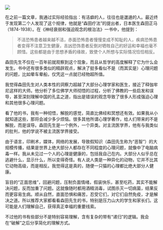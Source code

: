 <div class="captioned-image-container">

![](https://substackcdn.com/image/fetch/w_1456,c_limit,f_auto,q_auto:good,fl_progressive:steep/https%3A%2F%2Fbucketeer-e05bbc84-baa3-437e-9518-adb32be77984.s3.amazonaws.com%2Fpublic%2Fimages%2F49fd386a-709c-4bdd-bac0-603b878cc07f_300x225.jpeg)


在之前一篇文章，我通过实际经验指出：有洁癖的人，往往也是邋遢的人。最近终于发现第二个人发现了这个规律，他就是“森田疗法”的提出者，日本医生森田正马（1874-1938）。在《神经衰弱和强迫观念的根治法》一书中，他提到：

<div class="captioned-image-container">


> 不洁恐怖患者越来越不洁，赤面恐怖患者慢慢变成不知耻的人，疾病恐怖患者变得不注意卫生健康，吉凶恐饰患者反倒对牺牲自己的好运和幸福也毫不顾惜。这些都是由于思想矛盾的缘故，致使个人所想与实际情况恰恰相反。



森田先生不仅在一百年前就观察到这个现象，而且从哲学的高度解释了它为什么会发生。书中还有很多类似的精辟观点，解决了挺多看似不是（而其实是）心理问题的问题，比如晕车晕船，仅凭这一点就已经物超所值。

我觉得森田先生对人类本性的洞察力超越了大部分心理学家和医生，接近了释伽牟尼这样的大师。他分析了多位佛学大师彻悟的过程，分析了佛教的一些启发和误导，甚至深刻理解中国的孔孟之道，指出是错误的观念导致了很多人形成强迫心理和其他很多心理问题。

看了他的书，我有一种彻悟，解脱的感觉，简直比佛经和冥想还有效。如果我从小就知道这些，那将会减少多少烦恼。很多其他所谓心理学著作，给人们带来的不是解脱，而是误导。森田先生是一个例外，一个异类。对主流医学界，他有与我类似的批判，他的学说不被主流医学界接受。

由于语言，印刷术，媒体，网络的发展，导致假知识（森田先生称为“恶智”）的大规模传播，结果是世界上绝大部分人都存在不同程度的心理问题，就像中了电脑病毒一样。我从未见过一个人的心理是健康的，包括我自己在内。大部分人似乎总在逃避什么，显示什么，所以变得奇怪。有人说人类是一种异化的动物，它并不比其它动物高级，而是相反。我觉得这是真的，随便一只猫的心理都比绝大部分人健康。

盲目的“正面思维”，回避问题，压制负面情绪，假装快乐，甚至吃药，其实不能解决问题，反而加重了问题。这就像随时都用酒精消毒，试图杀灭一切病菌，结果反而更容易生病。顺从自然，直面恐惧和痛苦，忍受它们，对它们自然免疫，才是解决之道。所以推荐大家都看看森田先生的书，特别是压力山大的学生和家长们。这可能是人们理解自己，获得真正幸福的重要线索。

不过他的书有些部分不是特别容易理解，含有复杂的带有“递归”的逻辑。我会在“破解”之后分享简化的理解方式。
